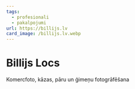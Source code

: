 ```yaml
---
tags:
  - profesionali
  - pakalpojumi
url: https://billijs.lv
card_image: /billijs.lv.webp
---
```


# Billijs Locs

Komercfoto, kāzas, pāru un ģimeņu fotogrāfēšana
